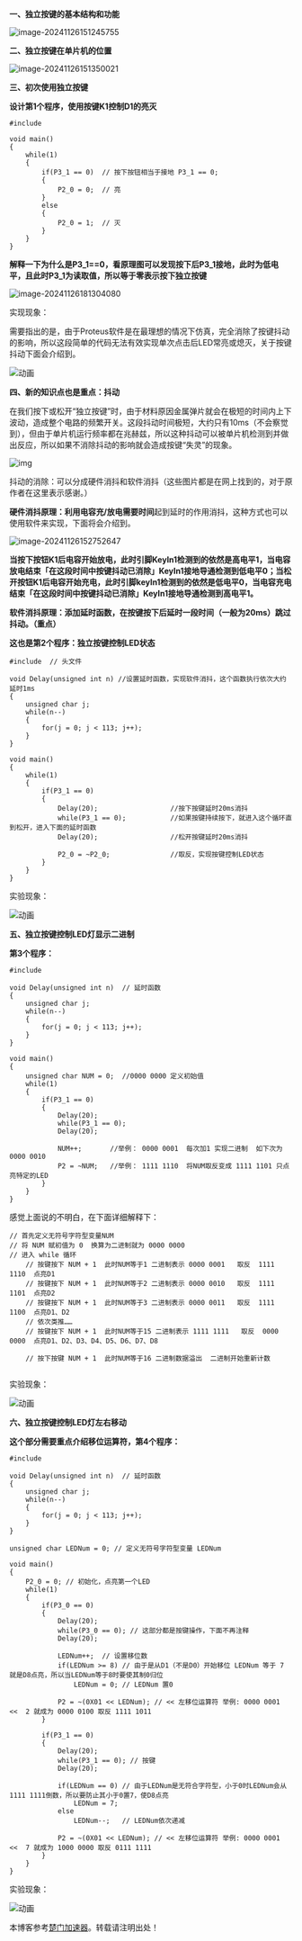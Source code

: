 
**一、独立按键的基本结构和功能**


![image-20241126151245755](https://img2024.cnblogs.com/blog/2636147/202411/2636147-20241126181532190-1348865205.png)


**二、独立按键在单片机的位置**


![image-20241126151350021](https://img2024.cnblogs.com/blog/2636147/202411/2636147-20241126181532055-511101398.png)


**三、初次使用独立按键**


**设计第1个程序，使用按键K1控制D1的亮灭**



```
#include

void main()
{
	while(1)
	{
		if(P3_1 == 0)  // 按下按钮相当于接地 P3_1 == 0; 
		{
			P2_0 = 0;  // 亮
		}
		else
		{
			P2_0 = 1;  // 灭
		}
	}	
}

```

**解释一下为什么是P3\_1\=\=0，看原理图可以发现按下后P3\_1接地，此时为低电平，且此时P3\_1为读取值，所以等于零表示按下独立按键**


![image-20241126181304080](https://img2024.cnblogs.com/blog/2636147/202411/2636147-20241126181532053-1265371612.png)


实现现象：


需要指出的是，由于Proteus软件是在最理想的情况下仿真，完全消除了按键抖动的影响，所以这段简单的代码无法有效实现单次点击后LED常亮或熄灭，关于按键抖动下面会介绍到。


![动画](https://img2024.cnblogs.com/blog/2636147/202411/2636147-20241126181531915-1907267245.gif)


**四、新的知识点也是重点：抖动**


在我们按下或松开“独立按键”时，由于材料原因金属弹片就会在极短的时间内上下波动，造成整个电路的频繁开关。这段抖动时间极短，大约只有10ms（不会察觉到），但由于单片机运行频率都在兆赫兹，所以这种抖动可以被单片机检测到并做出反应，所以如果不消除抖动的影响就会造成按键“失灵”的现象。


![img](https://img2024.cnblogs.com/blog/2636147/202411/2636147-20241126181531928-133076795.png)


抖动的消除：可以分成硬件消抖和软件消抖（这些图片都是在网上找到的，对于原作者在这里表示感谢。）


**硬件消抖原理：**利用**电容充/放电需要时间**起到延时的作用消抖，这种方式也可以使用软件来实现，下面将会介绍到。


![image-20241126152752647](https://img2024.cnblogs.com/blog/2636147/202411/2636147-20241126181531881-450383983.png)


**当按下按钮K1后电容开始放电，此时引脚KeyIn1检测到的依然是高电平1，当电容放电结束「在这段时间中按键抖动已消除」KeyIn1接地导通检测到低电平0；当松开按钮K1后电容开始充电，此时引脚keyIn1检测到的依然是低电平0，当电容充电结束「在这段时间中按键抖动已消除」KeyIn1接地导通检测到高电平1。**


**软件消抖原理：添加延时函数，在按键按下后延时一段时间（一般为20ms）跳过抖动。（重点）**


**这也是第2个程序：独立按键控制LED状态**



```
#include  // 头文件

void Delay(unsigned int n) //设置延时函数，实现软件消抖，这个函数执行依次大约延时1ms
{
	unsigned char j;
	while(n--)
	{
		for(j = 0; j < 113; j++);
	}
}

void main()
{
	while(1)
	{	
		if(P3_1 == 0)
		{
			Delay(20);					//按下按键延时20ms消抖
			while(P3_1 == 0);			//如果按键持续按下，就进入这个循环直到松开，进入下面的延时函数
			Delay(20);					//松开按键延时20ms消抖
			
			P2_0 = ~P2_0;				//取反，实现按键控制LED状态
		}
	}
}

```

实验现象：


![动画](https://img2024.cnblogs.com/blog/2636147/202411/2636147-20241126181532167-1693784165.gif)


**五、独立按键控制LED灯显示二进制**


**第3个程序：**



```
#include

void Delay(unsigned int n)  // 延时函数
{
	unsigned char j;
	while(n--)
	{
		for(j = 0; j < 113; j++);
	}
}

void main()
{
	unsigned char NUM = 0;  //0000 0000 定义初始值
	while(1)
	{
		if(P3_1 == 0)
		{
			Delay(20);
			while(P3_1 == 0);
			Delay(20);
			
			NUM++;		 //举例： 0000 0001  每次加1 实现二进制  如下次为 0000 0010
			P2 = ~NUM;   //举例： 1111 1110  将NUM取反变成 1111 1101 只点亮特定的LED	
		}
	}
}

```

感觉上面说的不明白，在下面详细解释下：



```
// 首先定义无符号字符型变量NUM
// 将 NUM 赋初值为 0  换算为二进制就为 0000 0000 
// 进入 while 循环
	// 按键按下 NUM + 1  此时NUM等于1 二进制表示 0000 0001   取反  1111 1110  点亮D1
	// 按键按下 NUM + 1  此时NUM等于2 二进制表示 0000 0010   取反  1111 1101  点亮D2
	// 按键按下 NUM + 1  此时NUM等于3 二进制表示 0000 0011   取反  1111 1100  点亮D1、D2
	// 依次类推……
	// 按键按下 NUM + 1  此时NUM等于15 二进制表示 1111 1111   取反  0000 0000  点亮D1、D2、D3、D4、D5、D6、D7、D8
	
	// 按下按键 NUM + 1  此时NUM等于16 二进制数据溢出  二进制开始重新计数


```

实验现象：


![动画](https://img2024.cnblogs.com/blog/2636147/202411/2636147-20241126181532314-145845319.gif)


**六、独立按键控制LED灯左右移动**


**这个部分需要重点介绍移位运算符，第4个程序：**



```
#include

void Delay(unsigned int n)  // 延时函数
{
	unsigned char j;
	while(n--)
	{
		for(j = 0; j < 113; j++);
	}
}

unsigned char LEDNum = 0; // 定义无符号字符型变量 LEDNum

void main()
{
	P2_0 = 0; // 初始化，点亮第一个LED
	while(1)
	{
		if(P3_0 == 0)
		{
			Delay(20);
			while(P3_0 == 0); // 这部分都是按键操作，下面不再注释
			Delay(20);
			
			LEDNum++;  // 设置移位数
			if(LEDNum >= 8) // 由于是从D1（不是D0）开始移位 LEDNum 等于 7 就是D8点亮，所以当LEDNum等于8时要使其制0归位
				LEDNum = 0; // LEDNum 置0
			
			P2 = ~(0X01 << LEDNum); // << 左移位运算符 举例: 0000 0001  <<  2 就成为 0000 0100 取反 1111 1011
		}
		
		if(P3_1 == 0)
		{
			Delay(20);
			while(P3_1 == 0); // 按键
			Delay(20);
			
			if(LEDNum == 0) // 由于LEDNum是无符合字符型，小于0时LEDNum会从1111 1111倒数，所以要防止其小于0置7，使D8点亮
				LEDNum = 7;
			else
				LEDNum--;   // LEDNum依次递减
			
			P2 = ~(0X01 << LEDNum); // << 左移位运算符 举例: 0000 0001  <<  7 就成为 1000 0000 取反 0111 1111
		}		
	}
}

```

实验现象：


![动画](https://img2024.cnblogs.com/blog/2636147/202411/2636147-20241126181531950-1469972865.gif)


 本博客参考[楚门加速器](https://chuanggeye.com)。转载请注明出处！
